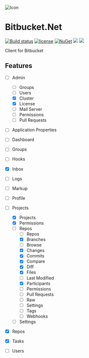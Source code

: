 ![Icon](https://i.imgur.com/OsDAzyV.png)
# Bitbucket.Net 
[![Build status](https://ci.appveyor.com/api/projects/status/hr3rure7ys0upmy7?svg=true)](https://ci.appveyor.com/project/lvermeulen/bitbucket-net)
 [![license](https://img.shields.io/github/license/lvermeulen/Bitbucket.Net.svg?maxAge=2592000)](https://github.com/lvermeulen/Bitbucket.Net/blob/master/LICENSE) [![NuGet](https://img.shields.io/nuget/vpre/Bitbucket.Net.svg?maxAge=2592000)](https://www.nuget.org/packages/Bitbucket.Net/) 
 ![](https://img.shields.io/badge/.net-4.5.2-yellowgreen.svg) ![](https://img.shields.io/badge/netstandard-1.4-yellowgreen.svg)

Client for Bitbucket

## Features
* [ ] Admin
	* [ ] Groups
	* [ ] Users
	* [X] Cluster
	* [X] License
	* [ ] Mail Server
	* [ ] Permissions
	* [ ] Pull Requests
* [ ] Application Properties
* [ ] Dashboard
* [ ] Groups
* [ ] Hooks
* [X] Inbox
* [ ] Logs
* [ ] Markup
* [ ] Profile
* [ ] Projects
	* [X] Projects
	* [X] Permissions
	* [ ] Repos
		* [ ] Repos
		* [X] Branches
		* [ ] Browse
		* [X] Changes
		* [X] Commits
		* [X] Compare
		* [X] Diff
		* [X] Files
		* [ ] Last Modified
		* [X] Participants
		* [ ] Permissions
		* [ ] Pull Requests
		* [ ] Raw
		* [ ] Settings
		* [ ] Tags
		* [ ] Webhooks
	* [ ] Settings
* [X] Repos
* [X] Tasks
* [ ] Users


